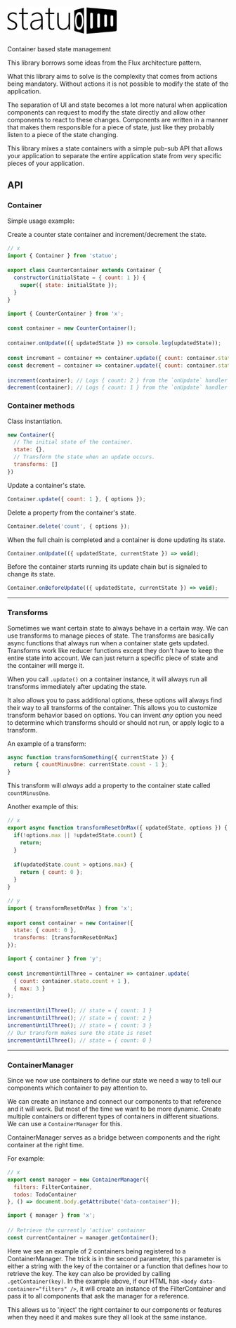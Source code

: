 # <img src='./logo-trans.png' height='60' alt='Statuo logo' />

Container based state management

This library borrows some ideas from the Flux architecture pattern.

What this library aims to solve is the complexity that comes from actions being mandatory. Without actions it is not possible to modify the state of the application.

The separation of UI and state becomes a lot more natural when application components can request to modify the state directly and allow other components to react to these changes. Components are written in a manner that makes them responsible for a piece of state, just like they probably listen to a piece of the state changing.

This library mixes a state containers with a simple pub-sub API that allows your application to separate the entire application state from very specific pieces of your application.

## API

### Container

Simple usage example:

Create a counter state container and increment/decrement the state.

```javascript
// x
import { Container } from 'statuo';

export class CounterContainer extends Container {
  constructor(initialState = { count: 1 }) {
    super({ state: initialState });
  }
}
```

```javascript
import { CounterContainer } from 'x';

const container = new CounterContainer();

container.onUpdate(({ updatedState }) => console.log(updatedState));

const increment = container => container.update({ count: container.state.count + 1 });
const decrement = container => container.update({ count: container.state.count - 1 });

increment(container); // Logs { count: 2 } from the `onUpdate` handler
decrement(container); // Logs { count: 1 } from the `onUpdate` handler
```

### Container methods

Class instantiation.

```javascript
new Container({
  // The initial state of the container.
  state: {},
  // Transform the state when an update occurs.
  transforms: []
})
```

Update a container's state.
```javascript
Container.update({ count: 1 }, { options });
```


Delete a property from the container's state.
```javascript
Container.delete('count', { options });
```


When the full chain is completed and a container is done updating its state.
```javascript
Container.onUpdate(({ updatedState, currentState }) => void);
```


Before the container starts running its update chain but is signaled to change its state.
```javascript
Container.onBeforeUpdate(({ updatedState, currentState }) => void);
```

---

### Transforms

Sometimes we want certain state to always behave in a certain way. We can use transforms to manage pieces of state. The transforms are basically async functions that always run when a container state gets updated. Transforms work like reducer functions except they don't have to keep the entire state into account. We can just return a specific piece of state and the container will merge it.

When you call `.update()` on a container instance, it will always run all transforms immediately after updating the state.

It also allows you to pass additional options, these options will always find their way to all transforms of the container. This allows you to customize transform behavior based on options. You can invent _any_ option you need to determine which transforms should or should not run, or apply logic to a transform.

An example of a transform:

```javascript
async function transformSomething({ currentState }) {
  return { countMinusOne: currentState.count - 1 };
}
```

This transform will *always* add a property to the container state called `countMinusOne`.

Another example of this:

```javascript
// x
export async function transformResetOnMax({ updatedState, options }) {
  if(!options.max || !updatedState.count) {
    return;
  }

  if(updatedState.count > options.max) {
    return { count: 0 };
  }
}
```

```javascript
// y
import { transformResetOnMax } from 'x';

export const container = new Container({
  state: { count: 0 },
  transforms: [transformResetOnMax]
});
```

```javascript
import { container } from 'y';

const incrementUntilThree = container => container.update(
  { count: container.state.count + 1 },
  { max: 3 }
);

incrementUntilThree(); // state = { count: 1 }
incrementUntilThree(); // state = { count: 2 }
incrementUntilThree(); // state = { count: 3 }
// Our transform makes sure the state is reset
incrementUntilThree(); // state = { count: 0 }
```

---

### ContainerManager

Since we now use containers to define our state we need a way to tell our components which container to pay attention to.

We can create an instance and connect our components to that reference and it will work. But most of the time we want to be more dynamic. Create multiple containers or different types of containers in different situations. We can use a `ContainerManager` for this.

ContainerManager serves as a bridge between components and the right container at the right time.

For example:

```javascript
// x
export const manager = new ContainerManager({
  filters: FilterContainer,
  todos: TodoContainer
}, () => document.body.getAttribute('data-container'));
```

```javascript
import { manager } from 'x';

// Retrieve the currently 'active' container
const currentContainer = manager.getContainer();
```

Here we see an example of 2 containers being registered to a ContainerManager. The trick is in the second parameter, this parameter is either a string with the key of the container or a function that defines how to retrieve the key. The key can also be provided by calling `.getContainer(key)`. In the example above, if our HTML has `<body data-container="filters" />`, it will create an instance of the FilterContainer and pass it to all components that ask the manager for a reference.

This allows us to 'inject' the right container to our components or features when they need it and makes sure they all look at the same instance.
